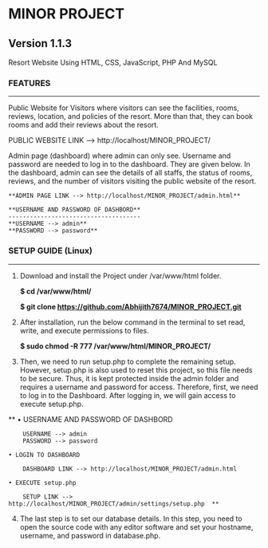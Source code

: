 # MINOR PROJECT
## Version 1.1.3

Resort Website Using HTML, CSS, JavaScript, PHP And MySQL


### FEATURES
------------
Public Website for Visitors where visitors can see the facilities, rooms, reviews, location, and policies of the resort. More than that, they can book rooms and add their reviews about the resort.

   PUBLIC WEBSITE LINK --> http://localhost/MINOR_PROJECT/

Admin page (dashboard) where admin can only see. Username and password are needed to log in to the dashboard. They are given below. In the dashboard, admin can see the details of all staffs, the status of rooms, reviews, and the number of visitors visiting the public website of the resort.

	**ADMIN PAGE LINK --> http://localhost/MINOR_PROJECT/admin.html**

	**USERNAME AND PASSWORD OF DASHBORD**
	-------------------------------------
	**USERNAME --> admin**
	**PASSWORD --> password**


### SETUP GUIDE (Linux)
-----------------------

 1. Download and install the Project under /var/www/html folder.
 
	**$ cd /var/www/html/**
	
	**$ git clone https://github.com/Abhijith7674/MINOR_PROJECT.git**
	
 2. After installation, run the below command in the terminal to set read, write, and execute permissions to files.
 
	__$ sudo chmod -R 777 /var/www/html/MINOR_PROJECT/__
	
 3. Then, we need to run setup.php to complete the remaining setup. However, setup.php is also used to reset this project, so this file needs to be secure. Thus, it is kept protected inside the admin folder and requires a username and password for access. Therefore, first, we need to log in to the Dashboard. After logging in, we will gain access to execute setup.php.
 
**	• USERNAME AND PASSWORD OF DASHBORD
	
		USERNAME --> admin
		PASSWORD --> password
		
	• LOGIN TO DASHBOARD
	
		DASHBOARD LINK --> http://localhost/MINOR_PROJECT/admin.html

	• EXECUTE setup.php
	
		SETUP LINK --> http://localhost/MINOR_PROJECT/admin/settings/setup.php  **

4. The last step is to set our database details. In this step, you need to open the source code with any editor software and set your hostname, username, and password in database.php.

